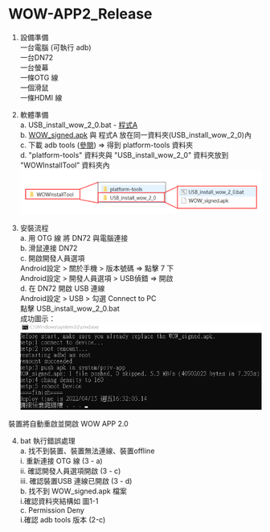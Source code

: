 # WOW-APP2_Release  
1. 設備準備  
一台電腦 (可執行 adb)  
一台DN72  
一台螢幕   
一條OTG 線  
一個滑鼠  
一條HDMI 線  

2. 軟體準備  
a. USB_install_wow_2_0.bat - [程式A](https://drive.google.com/file/d/1wzscOpvVS3JWBtRl25Dop56ontRaUCPu/view?usp=sharing)  
b. [WOW_signed.apk](https://github.com/Space4mDev/WOW_APP2_Release) 與 程式A 放在同一資料夾(USB_install_wow_2_0)內  
c. 下載 adb tools ([參閱](https://hi-upchen.medium.com/%E5%A6%82%E4%BD%95%E5%9C%A8-win10-%E5%AE%89%E8%A3%9D-android-adb%E5%B7%A5%E5%85%B7-8546cb0b81ce)) => 得到 platform-tools 資料夾  
d. "platform-tools" 資料夾與 "USB_install_wow_2_0" 資料夾放到 "WOWInstallTool” 資料夾內  
![圖1-1](folderstructure.png)  
  
3. 安裝流程  
a. 用 OTG 線 將 DN72 與電腦連接  
b. 滑鼠連接 DN72  
c. 開啟開發人員選項  
    Android設定 > 關於手機 > 版本號碼 => 點擊 7 下  
    Android設定 > 開發人員選項 > USB偵錯 => 開啟  
d. 在 DN72 開啟 USB 連線   
    Android設定 > USB > 勾選 Connect to PC   
點擊 USB_install_wow_2_0.bat  
成功圖示：  
![圖1-2](success.png)  
  
裝置將自動重啟並開啟 WOW APP 2.0  
  
4. bat 執行錯誤處理  
	a. 找不到裝置、裝置無法連線、裝置offline  
	  i. 重新連接 OTG 線 (3 - a)  
	  ii. 確認開發人員選項開啟 (3 - c)  
	  iii. 確認裝置USB 連線已開啟 (3 - d)  
	b. 找不到 WOW_signed.apk 檔案  
	  i.確認資料夾結構如 圖1-1  
	c. Permission Deny  
	  i.確認 adb tools 版本 (2-c)  
  
  
